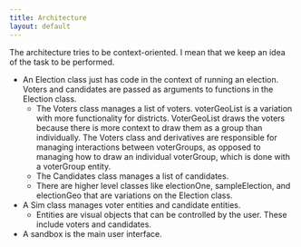 ```yaml
---
title: Architecture
layout: default
---
```


The architecture tries to be context-oriented. I mean that we keep an idea of the task to be performed.

* An Election class just has code in the context of running an election. Voters and candidates are passed as arguments to functions in the Election class. 
    * The Voters class manages a list of voters. voterGeoList is a variation with more functionality for districts. VoterGeoList draws the voters because there is more context to draw them as a group than individually. The Voters class and derivatives are responsible for managing interactions between voterGroups, as opposed to managing how to draw an individual voterGroup, which is done with a voterGroup entity.
    * The Candidates class manages a list of candidates.
    * There are higher level classes like electionOne, sampleElection, and electionGeo that are variations on the Election class.
* A Sim class manages voter entities and candidate entities.
    * Entities are visual objects that can be controlled by the user. These include voters and candidates.
* A sandbox is the main user interface.

